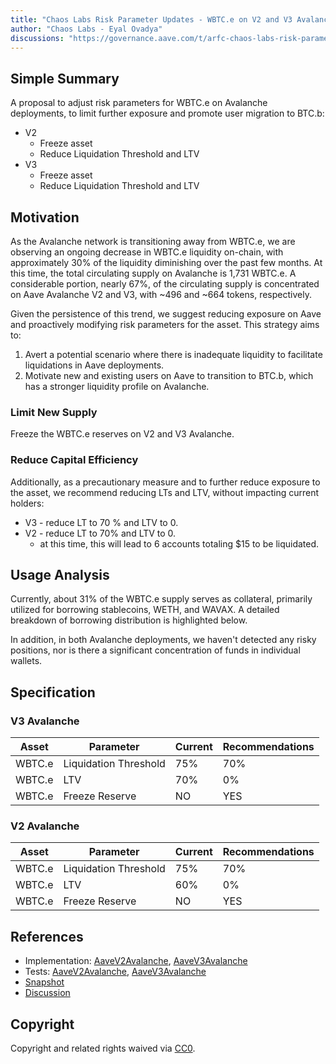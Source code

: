 ```yaml
---
title: "Chaos Labs Risk Parameter Updates - WBTC.e on V2 and V3 Avalanche"
author: "Chaos Labs - Eyal Ovadya"
discussions: "https://governance.aave.com/t/arfc-chaos-labs-risk-parameter-updates-wbtc-e-on-v2-and-v3-avalanche/15824"
---
```


## Simple Summary

A proposal to adjust risk parameters for WBTC.e on Avalanche deployments, to limit further exposure and promote user migration to BTC.b:

- V2
  - Freeze asset
  - Reduce Liquidation Threshold and LTV
- V3
  - Freeze asset
  - Reduce Liquidation Threshold and LTV

## Motivation

As the Avalanche network is transitioning away from WBTC.e, we are observing an ongoing decrease in WBTC.e liquidity on-chain, with approximately 30% of the liquidity diminishing over the past few months. At this time, the total circulating supply on Avalanche is 1,731 WBTC.e. A considerable portion, nearly 67%, of the circulating supply is concentrated on Aave Avalanche V2 and V3, with ~496 and ~664 tokens, respectively.

Given the persistence of this trend, we suggest reducing exposure on Aave and proactively modifying risk parameters for the asset. This strategy aims to:

1.  Avert a potential scenario where there is inadequate liquidity to facilitate liquidations in Aave deployments.
2.  Motivate new and existing users on Aave to transition to BTC.b, which has a stronger liquidity profile on Avalanche.

### Limit New Supply

Freeze the WBTC.e reserves on V2 and V3 Avalanche.

### Reduce Capital Efficiency

Additionally, as a precautionary measure and to further reduce exposure to the asset, we recommend reducing LTs and LTV, without impacting current holders:

- V3 - reduce LT to 70 % and LTV to 0.
- V2 - reduce LT to 70% and LTV to 0.
  - at this time, this will lead to 6 accounts totaling $15 to be liquidated.

## Usage Analysis

Currently, about 31% of the WBTC.e supply serves as collateral, primarily utilized for borrowing stablecoins, WETH, and WAVAX. A detailed breakdown of borrowing distribution is highlighted below.

In addition, in both Avalanche deployments, we haven't detected any risky positions, nor is there a significant concentration of funds in individual wallets.

## Specification

### V3 Avalanche

| Asset  | Parameter             | Current | Recommendations |
| ------ | --------------------- | ------- | --------------- |
| WBTC.e | Liquidation Threshold | 75%     | 70%             |
| WBTC.e | LTV                   | 70%     | 0%              |
| WBTC.e | Freeze Reserve        | NO      | YES             |

### V2 Avalanche

| Asset  | Parameter             | Current | Recommendations |
| ------ | --------------------- | ------- | --------------- |
| WBTC.e | Liquidation Threshold | 75%     | 70%             |
| WBTC.e | LTV                   | 60%     | 0%              |
| WBTC.e | Freeze Reserve        | NO      | YES             |

## References

- Implementation: [AaveV2Avalanche](https://github.com/bgd-labs/aave-proposals-v3/blob/ccf5d4807ae2f7cd69c7af3ad7e4bdfdeada7b70/src/20231221_Multi_ChaosLabsRiskParameterUpdatesWBTCEOnV2AndV3Avalanche/AaveV2Avalanche_ChaosLabsRiskParameterUpdatesWBTCEOnV2AndV3Avalanche_20231221.sol), [AaveV3Avalanche](https://github.com/bgd-labs/aave-proposals-v3/blob/ccf5d4807ae2f7cd69c7af3ad7e4bdfdeada7b70/src/20231221_Multi_ChaosLabsRiskParameterUpdatesWBTCEOnV2AndV3Avalanche/AaveV3Avalanche_ChaosLabsRiskParameterUpdatesWBTCEOnV2AndV3Avalanche_20231221.sol)
- Tests: [AaveV2Avalanche](https://github.com/bgd-labs/aave-proposals-v3/blob/ccf5d4807ae2f7cd69c7af3ad7e4bdfdeada7b70/src/20231221_Multi_ChaosLabsRiskParameterUpdatesWBTCEOnV2AndV3Avalanche/AaveV2Avalanche_ChaosLabsRiskParameterUpdatesWBTCEOnV2AndV3Avalanche_20231221.t.sol), [AaveV3Avalanche](https://github.com/bgd-labs/aave-proposals-v3/blob/ccf5d4807ae2f7cd69c7af3ad7e4bdfdeada7b70/src/20231221_Multi_ChaosLabsRiskParameterUpdatesWBTCEOnV2AndV3Avalanche/AaveV3Avalanche_ChaosLabsRiskParameterUpdatesWBTCEOnV2AndV3Avalanche_20231221.t.sol)
- [Snapshot](https://snapshot.org/#/aave.eth/proposal/0x0e496f9cb98fb887e9c0e1b4669607a2b99a0675b23ad152c7aedbe28f8dc08d)
- [Discussion](https://governance.aave.com/t/arfc-chaos-labs-risk-parameter-updates-wbtc-e-on-v2-and-v3-avalanche/15824)

## Copyright

Copyright and related rights waived via [CC0](https://creativecommons.org/publicdomain/zero/1.0/).
